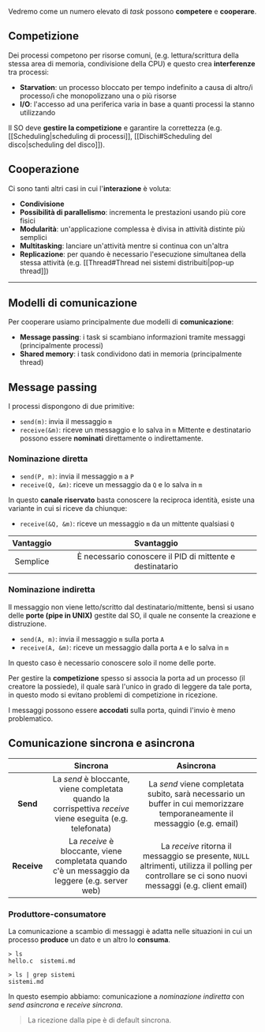 Vedremo come un numero elevato di _task_ possono **competere** e **cooperare**.
## Competizione
Dei processi competono per risorse comuni, (e.g. lettura/scrittura della stessa area di memoria, condivisione della CPU) e questo crea **interferenze** tra processi:
- **Starvation**: un processo bloccato per tempo indefinito a causa di altro/i processo/i che monopolizzano una o più risorse
- **I/O**: l'accesso ad una periferica varia in base a quanti processi la stanno utilizzando

Il SO deve **gestire la competizione** e garantire la correttezza (e.g. [[Scheduling|scheduling di processi]], [[Dischi#Scheduling del disco|scheduling del disco]]).
## Cooperazione
Ci sono tanti altri casi in cui l'**interazione** è voluta:
- **Condivisione**
- **Possibilità di parallelismo**: incrementa le prestazioni usando più core fisici
- **Modularità**: un'applicazione complessa è divisa in attività distinte più semplici
- **Multitasking**: lanciare un'attività mentre si continua con un'altra
- **Replicazione**: per quando è necessario l'esecuzione simultanea della stessa attività (e.g. [[Thread#Thread nei sistemi distribuiti|pop-up thread]])
---
## Modelli di comunicazione
Per cooperare usiamo principalmente due modelli di **comunicazione**:
- **Message passing**: i task si scambiano informazioni tramite messaggi (principalmente processi)
- **Shared memory**: i task condividono dati in memoria (principalmente thread)

## Message passing
I processi dispongono di due primitive:
- `send(m)`: invia il messaggio `m`
- `receive(&m)`: riceve un messaggio e lo salva in `m`
Mittente e destinatario possono essere **nominati** direttamente o indirettamente.

### Nominazione diretta
- `send(P, m)`: invia il messaggio `m` a `P`
- `receive(Q, &m)`: riceve un messaggio da `Q` e lo salva in `m`

In questo **canale riservato** basta conoscere la reciproca identità, esiste una variante in cui si riceve da chiunque:
- `receive(&Q, &m)`: riceve un messaggio `m` da un mittente qualsiasi `Q`

| **Vantaggio** |                    **Svantaggio**                     |
|:------------:|:----------------------------------------------------:|
|   Semplice   | È necessario conoscere il PID di mittente e destinatario |
### Nominazione indiretta
Il messaggio non viene letto/scritto dal destinatario/mittente, bensì si usano delle **porte (pipe in UNIX)** gestite dal SO, il quale ne consente la creazione e distruzione.
- `send(A, m)`: invia il messaggio `m` sulla porta `A`
- `receive(A, &m)`: riceve un messaggio dalla porta `A` e lo salva in `m`

In questo caso è necessario conoscere solo il nome delle porte.

Per gestire la **competizione** spesso si associa la porta ad un processo (il creatore la possiede), il quale sarà l'unico in grado di leggere da tale porta, in questo modo si evitano problemi di competizione in ricezione.

I messaggi possono essere **accodati** sulla porta, quindi l'invio è meno problematico.

## Comunicazione sincrona e asincrona

|             |                                                **Sincrona**                                                |                                                                    **Asincrona**                                                                    |
|:-----------:|:----------------------------------------------------------------------------------------------------------:|:---------------------------------------------------------------------------------------------------------------------------------------------------:|
|  **Send**   | La _send_ è bloccante, viene completata quando la corrispettiva _receive_ viene eseguita (e.g. telefonata) |              La _send_ viene completata subito, sarà necessario un buffer in cui memorizzare temporaneamente il messaggio (e.g. email)              |
| **Receive** |      La _receive_ è bloccante, viene completata quando c'è un messaggio da leggere (e.g. server web)       | La _receive_ ritorna il messaggio se presente, `NULL` altrimenti, utilizza il polling per controllare se ci sono nuovi messaggi (e.g. client email) |

### Produttore-consumatore
La comunicazione a scambio di messaggi è adatta nelle situazioni in cui un processo **produce** un dato e un altro lo **consuma**.

```shell
> ls
hello.c  sistemi.md

> ls | grep sistemi
sistemi.md
```

In questo esempio abbiamo: comunicazione a _nominazione indiretta_ con _send asincrona_ e _receive sincrona_.

>La ricezione dalla pipe è di default sincrona.
